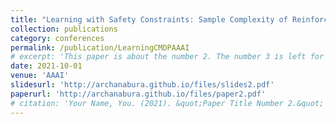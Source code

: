 ```yaml
---
title: "Learning with Safety Constraints: Sample Complexity of Reinforcement Learning for Constrained MDPs, A HasanzadeZonuzy, A Bura, D Kalathil, S Shakkottai"
collection: publications
category: conferences
permalink: /publication/LearningCMDPAAAI
# excerpt: 'This paper is about the number 2. The number 3 is left for future work.'
date: 2021-10-01
venue: 'AAAI'
slidesurl: 'http://archanabura.github.io/files/slides2.pdf'
paperurl: 'http://archanabura.github.io/files/paper2.pdf'
# citation: 'Your Name, You. (2021). &quot;Paper Title Number 2.&quot; <i>Journal 1</i>. 1(2).'
---
```



